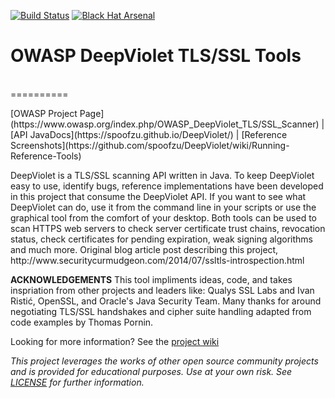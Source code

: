[![Build Status](https://travis-ci.org/spoofzu/DeepVioletTools.svg?branch=master)](https://travis-ci.org/spoofzu/DeepVioletTools)
[![Black Hat Arsenal](https://www.toolswatch.org/badges/arsenal/2016.svg)](http://www.blackhat.com/eu-16/arsenal.html#milton-smith)
<p/>

<h1>OWASP DeepViolet TLS/SSL Tools</h1><br/>
==========
<p/>
[OWASP Project Page](https://www.owasp.org/index.php/OWASP_DeepViolet_TLS/SSL_Scanner) | [API JavaDocs](https://spoofzu.github.io/DeepViolet/) | [Reference Screenshots](https://github.com/spoofzu/DeepViolet/wiki/Running-Reference-Tools)
<p/>
DeepViolet is a TLS/SSL scanning API written in Java. To keep DeepViolet easy to use, identify bugs, reference implementations have been developed in this project that consume the DeepViolet API. If you want to see what DeepViolet can do, use it from the command line in your scripts or use the graphical tool from the comfort of your desktop. Both tools can be used to scan HTTPS web servers to check server certificate trust chains, revocation status, check certificates for pending expiration, weak signing algorithms and much more.  Original blog article post describing this project, http://www.securitycurmudgeon.com/2014/07/ssltls-introspection.html<br/>
<p/>
<b>ACKNOWLEDGEMENTS</b>
This tool impliments ideas, code, and takes inspriation from other projects and leaders like: Qualys SSL Labs and Ivan Ristić, OpenSSL, and Oracle's Java Security Team.  Many thanks for around negotiating TLS/SSL handshakes and cipher suite handling adapted from code examples by Thomas Pornin.
<p/>

Looking for more information?  See the [project wiki](https://github.com/spoofzu/DeepViolet/wiki) 

<i>This project leverages the works of other open source community projects and is provided for educational purposes.  Use at your own risk.  See [LICENSE](https://github.com/spoofzu/DeepViolet/blob/master/LICENSE) for further information.</i>
